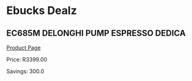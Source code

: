 
# Ebucks Dealz
## EC685M DELONGHI PUMP ESPRESSO DEDICA
[Product Page](https://www.ebucks.com/web/shop/productSelected.do?prodId=1158924720&catId=704984897)

Price: R3399.00

Savings: 300.0


	
